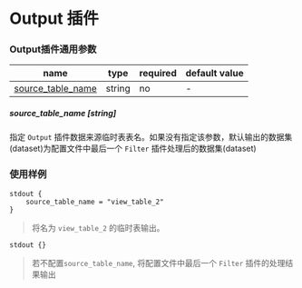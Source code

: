 # Output 插件

### Output插件通用参数

| name | type | required | default value |
| --- | --- | --- | --- |
| [source_table_name](#source_table_name-string) | string | no | - |



##### source_table_name [string]

指定 `Output` 插件数据来源临时表表名。如果没有指定该参数，默认输出的数据集(dataset)为配置文件中最后一个 `Filter` 插件处理后的数据集(dataset)


### 使用样例

```
stdout {
    source_table_name = "view_table_2"
}
```

> 将名为 `view_table_2` 的临时表输出。

```
stdout {}
```

> 若不配置`source_table_name`, 将配置文件中最后一个 `Filter` 插件的处理结果输出